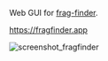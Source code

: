 Web GUI for [frag-finder](https://github.com/henb13/frag-finder).

https://fragfinder.app


![screenshot_fragfinder](https://user-images.githubusercontent.com/46938312/189489209-5a2545b9-a689-444f-866a-6f18817bcb10.png)
